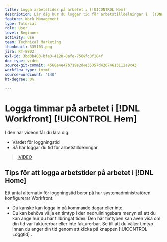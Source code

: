 ```yaml
---
title: Logga arbetstider på arbetet i [!UICONTROL Hem]
description: Lär dig hur du loggar tid för arbetstilldelningar i  [!DNL  Workfront]. Förstå varför loggningstid kan behövas i din organisation.
feature: Work Management
type: Tutorial
role: User
level: Beginner
activity: use
team: Technical Marketing
thumbnail: 335103.png
jira: KT-8802
exl-id: 3bd3b403-bfa3-4120-8afe-7566fc8f184f
doc-type: video
source-git-commit: 4568e4e47b719e2dee35357d42674613112a9c43
workflow-type: tm+mt
source-wordcount: '140'
ht-degree: 0%

---
```


# Logga timmar på arbetet i [!DNL Workfront] [!UICONTROL Hem]

I den här videon får du lära dig:

* Värdet för loggningstid
* Så här loggar du tid för arbetstilldelningar

>[!VIDEO](https://video.tv.adobe.com/v/335103/?quality=12&learn=on&enablevpops)

## Tips för att logga arbetstider på arbetet i [!DNL Home]

Ett antal alternativ för loggningstid beror på hur systemadministratören konfigurerar Workfront.

* Du kanske kan logga in på kommande dagar eller inte.
* Du kan behöva välja en timtyp i den nedrullningsbara menyn så att du kan ange hur du har tillbringat tiden. Den här timtypen kan även visa om din tid var fakturerbar eller inte fakturerbar. Se till att du väljer timtyp innan du anger din tid genom att klicka på knappen [!UICONTROL Loggtid] .

<!--
learn more URLs
-->
